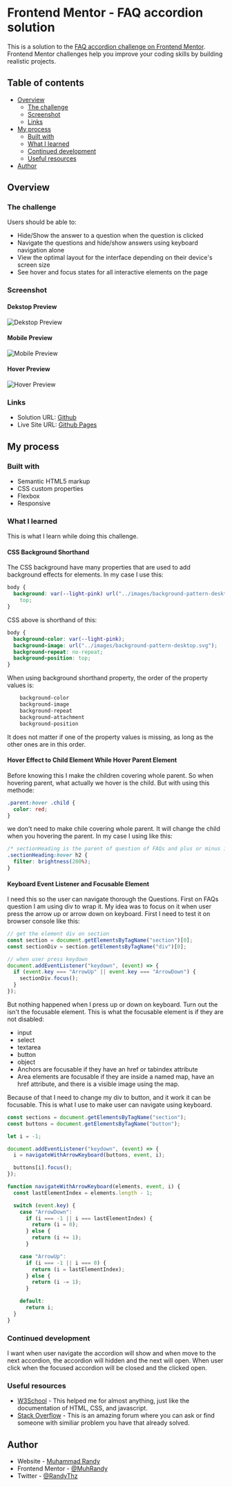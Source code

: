 # Frontend Mentor - FAQ accordion solution

This is a solution to the [FAQ accordion challenge on Frontend Mentor](https://www.frontendmentor.io/challenges/faq-accordion-wyfFdeBwBz). Frontend Mentor challenges help you improve your coding skills by building realistic projects.

## Table of contents

- [Overview](#overview)
  - [The challenge](#the-challenge)
  - [Screenshot](#screenshot)
  - [Links](#links)
- [My process](#my-process)
  - [Built with](#built-with)
  - [What I learned](#what-i-learned)
  - [Continued development](#continued-development)
  - [Useful resources](#useful-resources)
- [Author](#author)

## Overview

### The challenge

Users should be able to:

- Hide/Show the answer to a question when the question is clicked
- Navigate the questions and hide/show answers using keyboard navigation alone
- View the optimal layout for the interface depending on their device's screen size
- See hover and focus states for all interactive elements on the page

### Screenshot

#### Dekstop Preview

![Dekstop Preview](./screenshots/dekstop-preview.png)

#### Mobile Preview

![Mobile Preview](./screenshots/mobile-preview.png)

#### Hover Preview

![Hover Preview](./screenshots/hover-preview.png)

### Links

- Solution URL: [Github](https://github.com/MuhRandy/faq-accordion-main-frontendmentor)
- Live Site URL: [Github Pages](https://muhrandy.github.io/faq-accordion-main-frontendmentor/)

## My process

### Built with

- Semantic HTML5 markup
- CSS custom properties
- Flexbox
- Responsive

### What I learned

This is what I learn while doing this challenge.

#### CSS Background Shorthand

The CSS background have many properties that are used to add background effects for elements. In my case I use this:

```css
body {
  background: var(--light-pink) url("../images/background-pattern-desktop.svg") no-repeat
    top;
}
```

CSS above is shorthand of this:

```css
body {
  background-color: var(--light-pink);
  background-image: url("../images/background-pattern-desktop.svg");
  background-repeat: no-repeat;
  background-position: top;
}
```

When using background shorthand property, the order of the property values is:

```css
    background-color
    background-image
    background-repeat
    background-attachment
    background-position
```

It does not matter if one of the property values is missing, as long as the other ones are in this order.

#### Hover Effect to Child Element While Hover Parent Element

Before knowing this I make the children covering whole parent. So when hovering parent, what actually we hover is the child. But with using this methode:

```css
.parent:hover .child {
  color: red;
}
```

we don't need to make chile covering whole parent. It will change the child when you hovering the parent. In my case I using like this:

```css
/* sectionHeading is the parent of question of FAQs and plus or minus icon */
.sectionHeading:hover h2 {
  filter: brightness(280%);
}
```

#### Keyboard Event Listener and Focusable Element

I need this so the user can navigate thorough the Questions. First on FAQs question I am using div to wrap it. My idea was to focus on it when user press the arrow up or arrow down on keyboard. First I need to test it on browser console like this:

```js
// get the element div on section
const section = document.getElementsByTagName("section")[0];
const sectionDiv = section.getElementsByTagName("div")[0];

// when user press keydown
document.addEventListener("keydown", (event) => {
  if (event.key === "ArrowUp" || event.key === "ArrowDown") {
    sectionDiv.focus();
  }
});
```

But nothing happened when I press up or down on keyboard. Turn out the isn't the focusable element. This is what the focusable element is if they are not disabled:

- input
- select
- textarea
- button
- object
- Anchors are focusable if they have an href or tabindex attribute
- Area elements are focusable if they are inside a named map, have an href attribute, and there is a visible image using the map.

Because of that I need to change my div to button, and it work it can be focusable. This is what I use to make user can navigate using keyboard.

```js
const sections = document.getElementsByTagName("section");
const buttons = document.getElementsByTagName("button");

let i = -1;

document.addEventListener("keydown", (event) => {
  i = navigateWithArrowKeyboard(buttons, event, i);

  buttons[i].focus();
});

function navigateWithArrowKeyboard(elements, event, i) {
  const lastElementIndex = elements.length - 1;

  switch (event.key) {
    case "ArrowDown":
      if (i === -1 || i === lastElementIndex) {
        return (i = 0);
      } else {
        return (i += 1);
      }

    case "ArrowUp":
      if (i === -1 || i === 0) {
        return (i = lastElementIndex);
      } else {
        return (i -= 1);
      }

    default:
      return i;
  }
}
```

### Continued development

I want when user navigate the accordion will show and when move to the next accordion, the accordion will hidden and the next will open. When user click when the focused accordion will be closed and the clicked open.

### Useful resources

- [W3School](https://www.w3schools.com/) - This helped me for almost anything, just like the documentation of HTML, CSS, and javascript.
- [Stack Overflow](https://stackoverflow.com/) - This is an amazing forum where you can ask or find someone with similiar problem you have that already solved.

## Author

- Website - [Muhammad Randy](https://mrandy-portfolio.web.app/)
- Frontend Mentor - [@MuhRandy](https://www.frontendmentor.io/profile/MuhRandy)
- Twitter - [@RandyThz](https://twitter.com/RandyThz)
